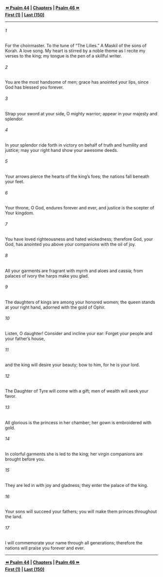   
**[⏪ Psalm 44](./Psalm%2044.md) | [Chapters](./_index.md) | [Psalm 46 ⏩](./Psalm%2046.md)**  
**[First (1)](./Psalm%201.md) | [Last (150)](./Psalm%20150.md)**  
  
---  
  
###### 1  
For the choirmaster. To the tune of “The Lilies.” A Maskil of the sons of Korah. A love song. My heart is stirred by a noble theme as I recite my verses to the king; my tongue is the pen of a skillful writer.  
  
###### 2  
You are the most handsome of men; grace has anointed your lips, since God has blessed you forever.  
  
###### 3  
Strap your sword at your side, O mighty warrior; appear in your majesty and splendor.  
  
###### 4  
In your splendor ride forth in victory on behalf of truth and humility and justice; may your right hand show your awesome deeds.  
  
###### 5  
Your arrows pierce the hearts of the king’s foes; the nations fall beneath your feet.  
  
###### 6  
Your throne, O God, endures forever and ever, and justice is the scepter of Your kingdom.  
  
###### 7  
You have loved righteousness and hated wickedness; therefore God, your God, has anointed you above your companions with the oil of joy.  
  
###### 8  
All your garments are fragrant with myrrh and aloes and cassia; from palaces of ivory the harps make you glad.  
  
###### 9  
The daughters of kings are among your honored women; the queen stands at your right hand, adorned with the gold of Ophir.  
  
###### 10  
Listen, O daughter! Consider and incline your ear: Forget your people and your father’s house,  
  
###### 11  
and the king will desire your beauty; bow to him, for he is your lord.  
  
###### 12  
The Daughter of Tyre will come with a gift; men of wealth will seek your favor.  
  
###### 13  
All glorious is the princess in her chamber; her gown is embroidered with gold.  
  
###### 14  
In colorful garments she is led to the king; her virgin companions are brought before you.  
  
###### 15  
They are led in with joy and gladness; they enter the palace of the king.  
  
###### 16  
Your sons will succeed your fathers; you will make them princes throughout the land.  
  
###### 17  
I will commemorate your name through all generations; therefore the nations will praise you forever and ever.  
  
  
---  
  
**[⏪ Psalm 44](./Psalm%2044.md) | [Chapters](./_index.md) | [Psalm 46 ⏩](./Psalm%2046.md)**  
**[First (1)](./Psalm%201.md) | [Last (150)](./Psalm%20150.md)**  
  
